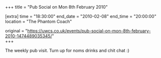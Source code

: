 +++
title = "Pub Social on Mon 8th February 2010"

[extra]
time = "18:30:00"
end_date = "2010-02-08"
end_time = "20:00:00"
location = "The Phantom Coach"

original = "https://uwcs.co.uk/events/pub-social-on-mon-8th-february-2010-1474489035345/"    
+++

The weekly pub visit. Turn up for noms drinks and chit chat :)

